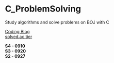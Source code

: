 # C_ProblemSolving

Study algorithms and solve problems on BOJ with C

[Coding Blog](https://blog.naver.com/ahchjang)   
[solved.ac.tier](https://solved.ac/profile/ahchjang)

**S4 - 0910**   
**S3 - 0920**   
**S2 - 0927**


      
   
